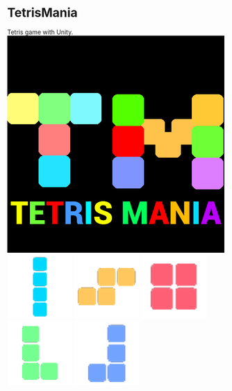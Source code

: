 # TetrisMania
Tetris game with Unity.
![](https://github.com/dev-emka/TetrisMania/blob/main/forintroblackback.png)
![](https://github.com/dev-emka/TetrisMania/blob/main/1.PNG)
![](https://github.com/dev-emka/TetrisMania/blob/main/2.PNG)
![](https://github.com/dev-emka/TetrisMania/blob/main/3.PNG)
![](https://github.com/dev-emka/TetrisMania/blob/main/4.PNG)
![](https://github.com/dev-emka/TetrisMania/blob/main/6.PNG)

